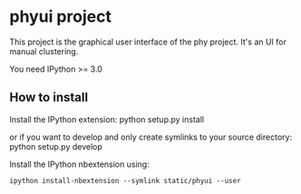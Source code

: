 # phyui project

This project is the graphical user interface of the phy project. It's an UI for manual clustering.

You need IPython >= 3.0

## How to install
Install the IPython extension:
    python setup.py install

or if you want to develop and only create symlinks to your source directory:
    python setup.py develop

Install the IPython nbextension using:

    ipython install-nbextension --symlink static/phyui --user
